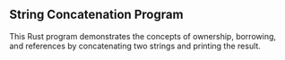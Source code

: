 ## String Concatenation Program

This Rust program demonstrates the concepts of ownership, borrowing, and references by concatenating two strings and printing the result.

